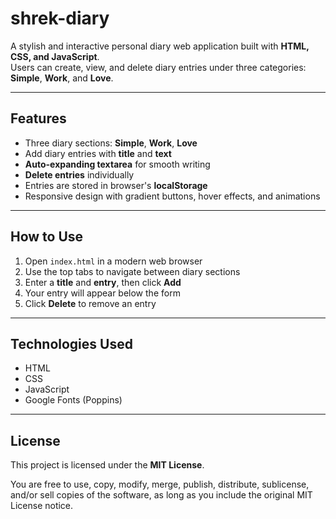 # shrek-diary
A stylish and interactive personal diary web application built with **HTML, CSS, and JavaScript**.  
Users can create, view, and delete diary entries under three categories: **Simple**, **Work**, and **Love**.

---

## Features

- Three diary sections: **Simple**, **Work**, **Love**  
- Add diary entries with **title** and **text**  
- **Auto-expanding textarea** for smooth writing  
- **Delete entries** individually  
- Entries are stored in browser's **localStorage**  
- Responsive design with gradient buttons, hover effects, and animations  

---

## How to Use

1. Open `index.html` in a modern web browser  
2. Use the top tabs to navigate between diary sections  
3. Enter a **title** and **entry**, then click **Add**  
4. Your entry will appear below the form  
5. Click **Delete** to remove an entry  

---

## Technologies Used

- HTML  
- CSS  
- JavaScript  
- Google Fonts (Poppins)  

---

## License

This project is licensed under the **MIT License**.  

You are free to use, copy, modify, merge, publish, distribute, sublicense, and/or sell copies of the software, as long as you include the original MIT License notice.
